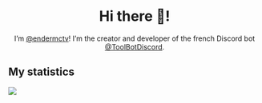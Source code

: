 <h1 align="center">Hi there 👋!</h1>

<!--
**endermctv/endermctv** is a ✨ _special_ ✨ repository because its `README.md` (this file) appears on your GitHub profile.

Here are some ideas to get you started:

- 🔭 I’m currently working on ...
- 🌱 I’m currently learning ...
- 👯 I’m looking to collaborate on ...
- 🤔 I’m looking for help with ...
- 💬 Ask me about ...
- 📫 How to reach me: ...
- 😄 Pronouns: ...
- ⚡ Fun fact: ...
-->

<p align="center">I’m <a href="https://github.com/endermctv">@endermctv</a>! I’m the creator and developer of the french Discord bot <a href="https://github.com/ToolBotDiscord">@ToolBotDiscord</a>.</p>

## My statistics

![](https://github-readme-stats.vercel.app/api?username=endermctv&theme=dark&show_icons=true)
